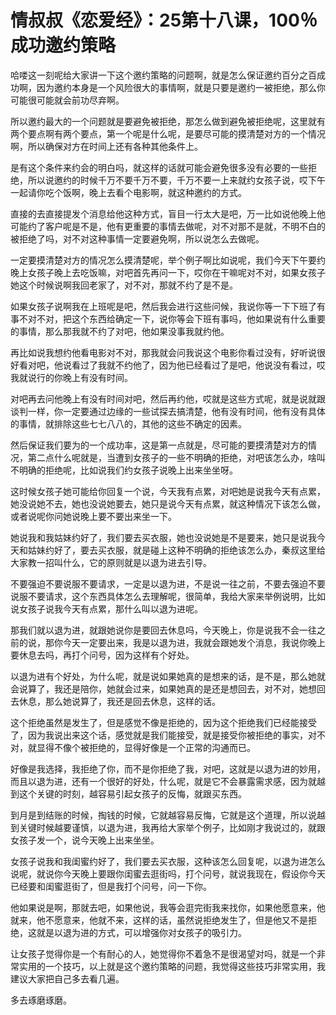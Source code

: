 # 情叔叔《恋爱经》：25第十八课，100％成功邀约策略

哈喽这一刻呢给大家讲一下这个邀约策略的问题啊，就是怎么保证邀约百分之百成功啊，因为邀约本身是一个风险很大的事情啊，就是只要是邀约一被拒绝，那么你可能很可能就会前功尽弃啊。

所以邀约最大的一个问题就是要避免被拒绝，那怎么做到避免被拒绝呢，这里就有两个要点啊有两个要点，第一个呢是什么呢，是要尽可能的摸清楚对方的一个情况啊，所以确保对方在时间上还有各种其他条件上。

是有这个条件来约会的明白吗，就这样的话就可能会避免很多没有必要的一些拒绝，所以说邀约的时候千万不要千万不要，千万不要一上来就约女孩子说，哎下午一起请你吃个饭啊，晚上去看个电影啊，就这种邀约的方式。

直接的去直接提发个消息给他这种方式，盲目一行太大是吧，万一比如说他晚上他可能约了客户呢是不是，他有更重要的事情去做呢，对不对那不是就，不明不白的被拒绝了吗，对不对这种事情一定要避免啊，所以说怎么去做呢。

一定要摸清楚对方的情况怎么摸清楚呢，举个例子啊比如说呢，我们今天下午要约晚上女孩子晚上去吃饭嘛，对吧首先再问一下，哎你在干嘛呢对不对，如果女孩子她这个时候说啊我回老家了，对不对，那就不约了是不是。

如果女孩子说啊我在上班呢是吧，然后我会进行这些问候，我说你等一下下班了有事不对不对，把这个东西给确定一下，说你等会下班有事吗，他如果说有什么重要的事情，那么那我就不约了对吧，他如果没事我就约他。

再比如说我想约他看电影对不对，那我就会问我说这个电影你看过没有，好听说很好看对吧，他说看过了我就不约他了，因为他已经看过了是吧，他说没有看过，哎我就说行的你晚上有没有时间。

对吧再去问他晚上有没有时间对吧，然后再约他，哎就是这些方式呢，就是说就跟谈判一样，你一定要通过边缘的一些试探去搞清楚，他有没有时间，他有没有具体的事情，就排除这些七七八八的，其他的这些不确定的因素。

然后保证我们要为的一个成功率，这是第一点就是，尽可能的要摸清楚对方的情况，第二点什么呢就是，当遭到女孩子的一些不明确的拒绝，对吧该怎么办，啥叫不明确的拒绝呢，比如说我们约女孩子说晚上出来坐坐呀。

这时候女孩子她可能给你回复一个说，今天我有点累，对吧她是说我今天有点累，她没说她不去，她也没说她要去，她只是说今天有点累，就这种情况下该怎么做，或者说呢你问她说晚上要不要出来坐一下。

她说我和我姑妹约好了，我们要去买衣服，她也没说她是不是要来，她只是说我今天和姑妹约好了，要去买衣服，就是碰上这种不明确的拒绝该怎么办，秦叔这里给大家教一招叫什么，它的原则就是以退为进去引导。

不要强迫不要说服不要请求，一定是以退为进，不是说一往之前，不要去强迫不要说服不要请求，这个东西具体怎么去理解呢，很简单，我给大家来举例说明，比如说女孩子说我今天有点累，那什么叫以退为进呢。

那我们就以退为进，就跟她说你是要回去休息吗，今天晚上，你是说我不会一往之前的说，那你今天一定要出来，我是以退为进，我就会跟她发个消息，我说你晚上要休息去吗，再打个问号，因为这样有个好处。

以退为进有个好处，为什么呢，就是说如果她真的是想来的话，是不是，那么她就会说算了，我还是陪你，她就会过来，如果她真的是还是想回去，对不对，她想回去休息，那么她说算了，我还是回去休息，这样的话。

这个拒绝虽然是发生了，但是感觉不像是拒绝的，因为这个拒绝我们已经能接受了，因为我说出来这个话，感觉就是我们能接受，就是接受你被拒绝的事实，对不对，就显得不像个被拒绝的，显得好像是一个正常的沟通而已。

好像是我选择，我拒绝了你，而不是你拒绝了我，对吧，这就是以退为进的妙用，而且以退为进，还有一个很好的好处，什么呢，就是它不会暴露需求感，因为就越到这个关键的时刻，越容易引起女孩子的反悔，就跟买东西。

到月是到结账的时候，掏钱的时候，它就越容易反悔，它就是这个道理，所以说越到关键时候越要谨慎，以退为进，我再给大家举个例子，比如刚才我说过的，就跟女孩子发一个，说今天晚上出来坐坐。

女孩子说我和我闺蜜约好了，我们要去买衣服，这种该怎么回复呢，以退为进怎么说呢，就说你今天晚上要跟你闺蜜去逛街吗，打个问号，就说我现在，假设你今天已经要和闺蜜逛街了，但是我打个问号，问一下你。

他如果说是啊，那就去吧，如果他说，我等会逛完街我来找你，如果他愿意来，他就来，他不愿意来，他就不来，这样的话，虽然说拒绝发生了，但是他又不是拒绝，这就是以退为进的方式，可以增强你对女孩子的吸引力。

让女孩子觉得你是一个有耐心的人，她觉得你不着急不是很渴望对吗，就是一个非常实用的一个技巧，以上就是这个邀约策略的问题，我觉得这些技巧非常实用，我建议大家把自己多去看几遍。

多去琢磨琢磨。